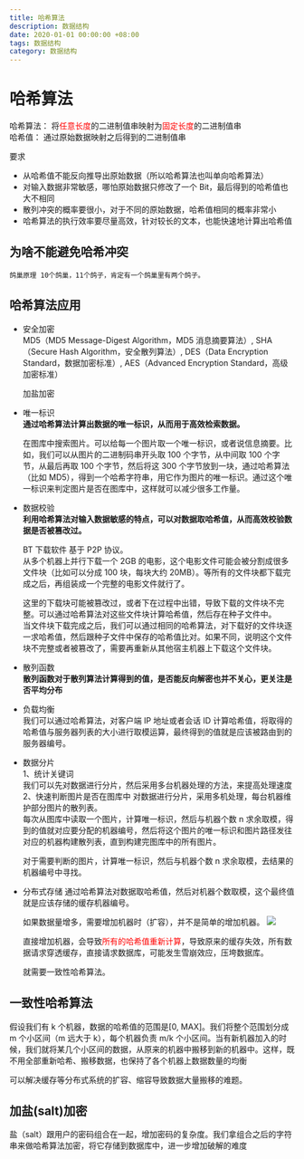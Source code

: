 ```yaml
---
title: 哈希算法
description: 数据结构
date: 2020-01-01 00:00:00 +08:00
tags: 数据结构
category: 数据结构
---
```


# 哈希算法
哈希算法： 将<font color="red">任意长度</font>的二进制值串映射为<font color="red">固定长度</font>的二进制值串  
哈希值： 通过原始数据映射之后得到的二进制值串

要求
- 从哈希值不能反向推导出原始数据（所以哈希算法也叫单向哈希算法）
- 对输入数据非常敏感，哪怕原始数据只修改了一个 Bit，最后得到的哈希值也大不相同
- 散列冲突的概率要很小，对于不同的原始数据，哈希值相同的概率非常小
- 哈希算法的执行效率要尽量高效，针对较长的文本，也能快速地计算出哈希值

## 为啥不能避免哈希冲突
    鸽巢原理 10个鸽巢，11个鸽子，肯定有一个鸽巢里有两个鸽子。

## 哈希算法应用

- 安全加密  
    MD5（MD5 Message-Digest Algorithm，MD5 消息摘要算法）, SHA（Secure Hash Algorithm，安全散列算法）, DES（Data Encryption Standard，数据加密标准）, AES（Advanced Encryption Standard，高级加密标准）
    
    加盐加密

- 唯一标识   
    <b>通过哈希算法计算出数据的唯一标识，从而用于高效检索数据。</b>   

    在图库中搜索图片。可以给每一个图片取一个唯一标识，或者说信息摘要。比如，我们可以从图片的二进制码串开头取 100 个字节，从中间取 100 个字节，从最后再取 100 个字节，然后将这 300 个字节放到一块，通过哈希算法（比如 MD5），得到一个哈希字符串，用它作为图片的唯一标识。通过这个唯一标识来判定图片是否在图库中，这样就可以减少很多工作量。

- 数据校验   
    <b>利用哈希算法对输入数据敏感的特点，可以对数据取哈希值，从而高效校验数据是否被篡改过。</b>

    BT 下载软件 基于 P2P 协议。   
    从多个机器上并行下载一个 2GB 的电影，这个电影文件可能会被分割成很多文件块（比如可以分成 100 块，每块大约 20MB）。等所有的文件块都下载完成之后，再组装成一个完整的电影文件就行了。

    这里的下载块可能被篡改过，或者下在过程中出错，导致下载的文件块不完整。可以通过哈希算法对这些文件块计算哈希值，然后存在种子文件中。   
    当文件块下载完成之后，我们可以通过相同的哈希算法，对下载好的文件块逐一求哈希值，然后跟种子文件中保存的哈希值比对。如果不同，说明这个文件块不完整或者被篡改了，需要再重新从其他宿主机器上下载这个文件块。

- 散列函数  
    <b>散列函数对于散列算法计算得到的值，是否能反向解密也并不关心，更关注是否平均分布</b>

- 负载均衡  
    我们可以通过哈希算法，对客户端 IP 地址或者会话 ID 计算哈希值，将取得的哈希值与服务器列表的大小进行取模运算，最终得到的值就是应该被路由到的服务器编号。

- 数据分片  
1、统计关键词  
    我们可以先对数据进行分片，然后采用多台机器处理的方法，来提高处理速度   
2、快速判断图片是否在图库中
    对数据进行分片，采用多机处理，每台机器维护部分图片的散列表。   
    每次从图库中读取一个图片，计算唯一标识，然后与机器个数 n 求余取模，得到的值就对应要分配的机器编号，然后将这个图片的唯一标识和图片路径发往对应的机器构建散列表，直到构建完图库中的所有图片。

    对于需要判断的图片，计算唯一标识，然后与机器个数 n 求余取模，去结果的机器编号中寻找。

- 分布式存储
    通过哈希算法对数据取哈希值，然后对机器个数取模，这个最终值就是应该存储的缓存机器编号。

    如果数据量增多，需要增加机器时（扩容），并不是简单的增加机器。
    ![](https://raw.githubusercontent.com/huobingli/huobingli.github.io/master/img/hash_distributed.png)

    直接增加机器，会导致<font color="red">所有的哈希值重新计算</font>，导致原来的缓存失效，所有数据请求穿透缓存，直接请求数据库，可能发生雪崩效应，压垮数据库。

    就需要一致性哈希算法。
## 一致性哈希算法

假设我们有 k 个机器，数据的哈希值的范围是[0, MAX]。我们将整个范围划分成 m 个小区间（m 远大于 k），每个机器负责 m/k 个小区间。当有新机器加入的时候，我们就将某几个小区间的数据，从原来的机器中搬移到新的机器中。这样，既不用全部重新哈希、搬移数据，也保持了各个机器上数据数量的均衡

可以解决缓存等分布式系统的扩容、缩容导致数据大量搬移的难题。


## 加盐(salt)加密

盐（salt）跟用户的密码组合在一起，增加密码的复杂度。我们拿组合之后的字符串来做哈希算法加密，将它存储到数据库中，进一步增加破解的难度
